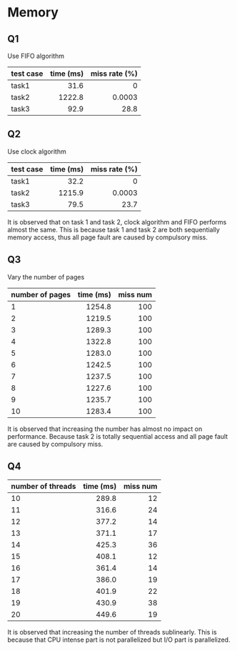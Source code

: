# Memory

## Q1

Use FIFO algorithm

| test case | time (ms) | miss rate (%) |
|-----------|----------:|--------------:|
| task1     |      31.6 |             0 |
| task2     |    1222.8 |        0.0003 |
| task3     |      92.9 |          28.8 |

## Q2

Use clock algorithm

| test case | time (ms) | miss rate (%) |
|-----------|----------:|--------------:|
| task1     |      32.2 |             0 | 
| task2     |    1215.9 |        0.0003 |
| task3     |      79.5 |          23.7 |

It is observed that on task 1 and task 2, clock algorithm and FIFO performs almost the same. This is because task 1 and task 2 are both sequentially memory access, thus all page fault are caused by compulsory miss. 

## Q3

Vary the number of pages

| number of pages | time (ms) | miss num |
|-----------------|----------:|---------:|
| 1               |    1254.8 |      100 | 
| 2               |    1219.5 |      100 | 
| 3               |    1289.3 |      100 | 
| 4               |    1322.8 |      100 | 
| 5               |    1283.0 |      100 | 
| 6               |    1242.5 |      100 | 
| 7               |    1237.5 |      100 | 
| 8               |    1227.6 |      100 | 
| 9               |    1235.7 |      100 | 
| 10              |    1283.4 |      100 | 

It is observed that increasing the number has almost no impact on performance. Because task 2 is totally sequential access and all page fault are caused by compulsory miss. 

## Q4

| number of threads | time (ms) | miss num |
|-------------------|----------:|---------:|
| 10                |     289.8 |       12 |
| 11                |     316.6 |       24 |
| 12                |     377.2 |       14 |
| 13                |     371.1 |       17 |
| 14                |     425.3 |       36 |
| 15                |     408.1 |       12 |
| 16                |     361.4 |       14 |
| 17                |     386.0 |       19 |
| 18                |     401.9 |       22 |
| 19                |     430.9 |       38 |
| 20                |     449.6 |       19 |

It is observed that increasing the number of threads sublinearly. This is because that CPU intense part is not parallelized but I/O part is parallelized. 